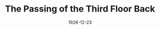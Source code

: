 ---
title: The Passing of the Third Floor Back
date: 1926-12-23
closing_date:
layout: productions
playbill:
Theatre: Theatre Jacksonville
cast:
- The Stret Singer: Berte Long-Knoche
- Jape Samuels: Charleston Kennedy
- Mrs. De Hooley: Charlotte Bowden Perry
- The Stranger: Douglas B. Leatherbury
- Joey Wright: Eugene LeaMond
- Major Tompkins: Frederick G. Pumpelly
- Mrs. Sharpe: Julia C. Tyler
- Miss Kite: Marguerite Culp
- Vivian: Mary Hardin Vaught
- Christopher Pennyh: N.M. Ulsch
- Harry Larkcom: Theodore E. Oberdorfer
- Stasia: Birsa Shepard
- Mrs. Tompkins: Maude L. Bowie
crew:
- Props: Beatrice Peiser
- Director: Birsa Shepard
- Stage Manager: Charles DePencier
---
